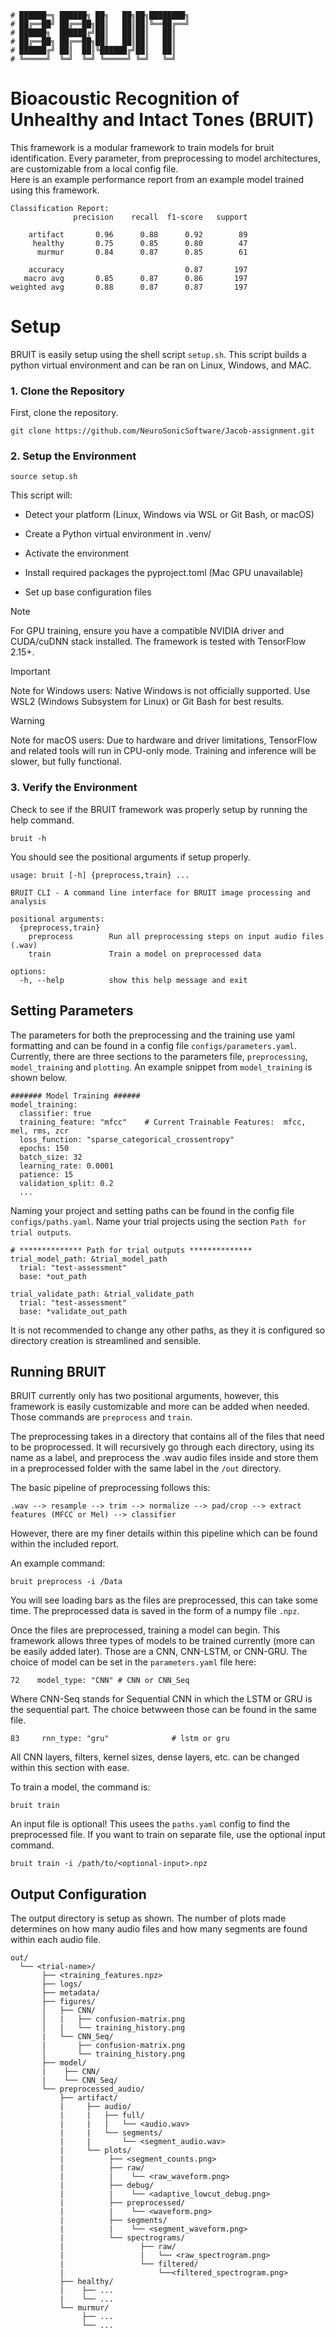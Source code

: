 ```
# ██████═╗ ██████╗ ██╗   ██╗██╗████████╗
# ██╔══██╝ ██╔══██╗██║   ██║██║╚══██╔══╝
# ██████╗  ██████╔╝██║   ██║██║   ██║   
# ██╔══██╗ ██╔══██╗██║   ██║██║   ██║   
# ██████╔╝ ██║  ██║╚██████╔╝██║   ██║   
# ╚═════╝  ╚═╝  ╚═╝ ╚═════╝ ╚═╝   ╚═╝   
```
# Bioacoustic Recognition of Unhealthy and Intact Tones (BRUIT)

This framework is a modular framework to train models for bruit identification. Every parameter, from preprocessing to model architectures, are customizable from a local config file.  
Here is an example performance report from an example model trained using this framework.

```
Classification Report:
              precision    recall  f1-score   support

    artifact       0.96      0.88      0.92        89
     healthy       0.75      0.85      0.80        47
      murmur       0.84      0.87      0.85        61

    accuracy                           0.87       197
   macro avg       0.85      0.87      0.86       197
weighted avg       0.88      0.87      0.87       197
```

# Setup

BRUIT is easily setup using the shell script `setup.sh`. This script builds a python virtual environment and can be ran on Linux, Windows, and MAC.


### 1. Clone the Repository
First, clone the repository.

```
git clone https://github.com/NeuroSonicSoftware/Jacob-assignment.git
```

### 2. Setup the Environment
```
source setup.sh
```
This script will:

* Detect your platform (Linux, Windows via WSL or Git Bash, or macOS)

* Create a Python virtual environment in .venv/
 
* Activate the environment

* Install required packages the pyproject.toml (Mac GPU unavailable)

* Set up base configuration files

> [!NOTE]
> For GPU training, ensure you have a compatible NVIDIA driver and CUDA/cuDNN stack installed. The framework is tested with TensorFlow 2.15+.

> [!IMPORTANT]
> Note for Windows users: Native Windows is not officially supported. Use WSL2 (Windows Subsystem for Linux) or Git Bash for best results.

> [!WARNING]
> Note for macOS users: Due to hardware and driver limitations, TensorFlow and related tools will run in CPU-only mode. Training and inference will be slower, but fully functional.

### 3. Verify the Environment

Check to see if the BRUIT framework was properly setup by running the help command.
```
bruit -h
```
You should see the positional arguments if setup properly.
```
usage: bruit [-h] {preprocess,train} ...

BRUIT CLI - A command line interface for BRUIT image processing and analysis

positional arguments:
  {preprocess,train}
    preprocess        Run all preprocessing steps on input audio files (.wav)
    train             Train a model on preprocessed data

options:
  -h, --help          show this help message and exit
```
## Setting Parameters

The parameters for both the preprocessing and the training use yaml formatting and can be found in a config file `configs/parameters.yaml`. Currently, there are three sections to the parameters file, `preprocessing`, `model_training` and `plotting`. An example snippet from `model_training` is shown below.
```
####### Model Training ######
model_training:
  classifier: true
  training_feature: "mfcc"    # Current Trainable Features:  mfcc, mel, rms, zcr
  loss_function: "sparse_categorical_crossentropy"
  epochs: 150
  batch_size: 32
  learning_rate: 0.0001
  patience: 15
  validation_split: 0.2
  ...
```

Naming your project and setting paths can be found in the config file `configs/paths.yaml`. Name your trial projects using the section `Path for trial outputs`.
```
# ************** Path for trial outputs **************
trial_model_path: &trial_model_path 
  trial: "test-assessment"
  base: *out_path

trial_validate_path: &trial_validate_path
  trial: "test-assessment"
  base: *validate_out_path
```

It is not recommended to change any other paths, as they it is configured so directory creation is streamlined and sensible. 

## Running BRUIT

BRUIT currently only has two positional arguments, however, this framework is easily customizable and more can be added when needed.
Those commands are `preprocess` and `train`. 

The preprocessing takes in a directory that contains all of the files that need to be proprocessed. It will recursively go through each directory, using its name as a label, and preprocess the .wav audio files inside and store them in a preprocessed folder with the same label in the `/out` directory. 

The basic pipeline of preprocessing follows this:
```
.wav --> resample --> trim --> normalize --> pad/crop --> extract features (MFCC or Mel) --> classifier
```
However, there are my finer details within this pipeline which can be found within the included report.

An example command:
```
bruit preprocess -i /Data
```
You will see loading bars as the files are preprocessed, this can take some time. The preprocessed data is saved in the form of a numpy file `.npz`.

Once the files are preprocessed, training a model can begin. This framework allows three types of models to be trained currently (more can be easily added later). Those are a CNN, CNN-LSTM, or CNN-GRU. The choice of model can be set in the `parameters.yaml` file here:
```
72    model_type: "CNN" # CNN or CNN_Seq
```
Where CNN-Seq stands for Sequential CNN in which the LSTM or GRU is the sequential part. The choice betwween those can be found in the same file.
```
83     rnn_type: "gru"              # lstm or gru  
```
All CNN layers, filters, kernel sizes, dense layers, etc. can be changed within this section with ease. 

To train a model, the command is:
```
bruit train
```
An input file is optional! This usees the `paths.yaml` config to find the preprocessed file. If you want to train on separate file, use the optional input command.
```
bruit train -i /path/to/<optional-input>.npz
``` 

## Output Configuration

The output directory is setup as shown. The number of plots made determines on how many audio files and how many segments are found within each audio file.

```
out/
  └── <trial-name>/
       ├── <training_features.npz>
       ├── logs/
       ├── metadata/
       ├── figures/
       │   ├── CNN/
       │   |   ├── confusion-matrix.png
       │   |   └── training_history.png
       |   └── CNN_Seq/
       |       ├── confusion-matrix.png
       │       └── training_history.png
       ├── model/
       |    ├── CNN/
       |    └── CNN_Seq/
       └── preprocessed_audio/
           ├── artifact/
           |     ├── audio/
           |     |   ├── full/
           |     |   |   └── <audio.wav>
           |     |   └── segments/
           |     |       └── <segment_audio.wav>
           |     └── plots/
           |          ├── <segment_counts.png>
           |          ├── raw/
           |          |    └── <raw_waveform.png>
           |          ├── debug/
           |          |    └── <adaptive_lowcut_debug.png>
           |          ├── preprocessed/
           |          |    └── <waveform.png>
           |          ├── segments/
           |          |    └── <segment_waveform.png>
           |          └── spectrograms/
           |                 ├── raw/
           |                 |   └── <raw_spectrogram.png>
           |                 └── filtered/
           |                     └──<filtered_spectrogram.png>
           ├── healthy/
           |    ├── ...
           |    └── ...
           └── murmur/
                ├── ...
                └── ...
```